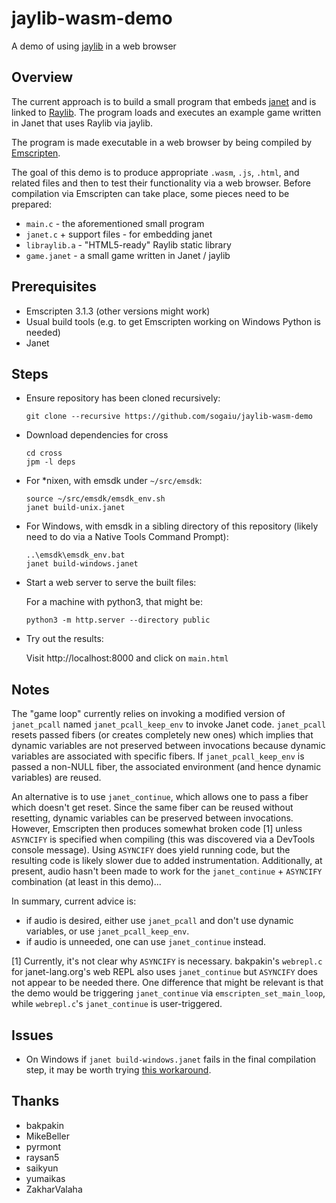 # jaylib-wasm-demo

A demo of using [jaylib](https://github.com/janet-lang/jaylib) in a web browser

## Overview

The current approach is to build a small program that embeds [janet](https://janet-lang.org) and is linked to [Raylib](https://www.raylib.com/).  The program loads and executes an example game written in Janet that uses Raylib via jaylib.

The program is made executable in a web browser by being compiled by [Emscripten](https://emscripten.org/).

The goal of this demo is to produce appropriate `.wasm`, `.js`, `.html`, and related files and then to test their functionality via a web browser.  Before compilation via Emscripten can take place, some pieces need to be prepared:

* `main.c` - the aforementioned small program
* `janet.c` + support files - for embedding janet
* `libraylib.a` - "HTML5-ready" Raylib static library
* `game.janet` - a small game written in Janet / jaylib

## Prerequisites

* Emscripten 3.1.3 (other versions might work)
* Usual build tools (e.g. to get Emscripten working on Windows Python is needed)
* Janet

## Steps

* Ensure repository has been cloned recursively:
    ```
    git clone --recursive https://github.com/sogaiu/jaylib-wasm-demo
    ```

* Download dependencies for cross
    ```
    cd cross
    jpm -l deps
    ```

* For *nixen, with emsdk under `~/src/emsdk`:
    ```
    source ~/src/emsdk/emsdk_env.sh
    janet build-unix.janet
    ```

* For Windows, with emsdk in a sibling directory of this repository (likely need to do via a Native Tools Command Prompt):
    ```
    ..\emsdk\emsdk_env.bat
    janet build-windows.janet
    ```

* Start a web server to serve the built files:

    For a machine with python3, that might be:
    ```
    python3 -m http.server --directory public
    ```

* Try out the results:

    Visit http://localhost:8000 and click on `main.html`

## Notes

The "game loop" currently relies on invoking a modified version of
`janet_pcall` named `janet_pcall_keep_env` to invoke Janet code.
`janet_pcall` resets passed fibers (or creates completely new ones)
which implies that dynamic variables are not preserved between
invocations because dynamic variables are associated with specific
fibers.  If `janet_pcall_keep_env` is passed a non-NULL fiber, the
associated environment (and hence dynamic variables) are reused.

An alternative is to use `janet_continue`, which allows one to pass a
fiber which doesn't get reset.  Since the same fiber can be reused
without resetting, dynamic variables can be preserved between
invocations.  However, Emscripten then produces somewhat broken code [1]
unless `ASYNCIFY` is specified when compiling (this was discovered via
a DevTools console message).  Using `ASYNCIFY` does yield running
code, but the resulting code is likely slower due to added
instrumentation.  Additionally, at present, audio hasn't been made to
work for the `janet_continue` + `ASYNCIFY` combination (at least in
this demo)...

In summary, current advice is:

* if audio is desired, either use `janet_pcall` and don't use dynamic
  variables, or use `janet_pcall_keep_env`.
* if audio is unneeded, one can use `janet_continue` instead.

[1] Currently, it's not clear why `ASYNCIFY` is necessary.  bakpakin's
    `webrepl.c` for janet-lang.org's web REPL also uses
    `janet_continue` but `ASYNCIFY` does not appear to be needed
    there.  One difference that might be relevant is that the demo
    would be triggering `janet_continue` via
    `emscripten_set_main_loop`, while `webrepl.c`'s `janet_continue`
    is user-triggered.

## Issues

* On Windows if `janet build-windows.janet` fails in the final
  compilation step, it may be worth trying [this
  workaround](https://github.com/emscripten-core/emscripten/issues/10551#issuecomment-608566377).

## Thanks

* bakpakin
* MikeBeller
* pyrmont
* raysan5
* saikyun
* yumaikas
* ZakharValaha

